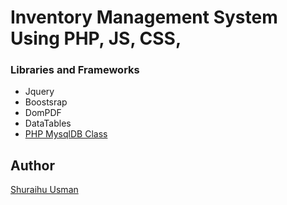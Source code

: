 # Inventory Management System Using PHP, JS, CSS,

### Libraries and Frameworks
* Jquery
* Boostsrap
* DomPDF
* DataTables
* [PHP MysqlDB Class](https://github.com/ThingEngineer/PHP-MySQLi-Database-Class)

## Author
[Shuraihu Usman](https://fb.me/shuraih.usman)